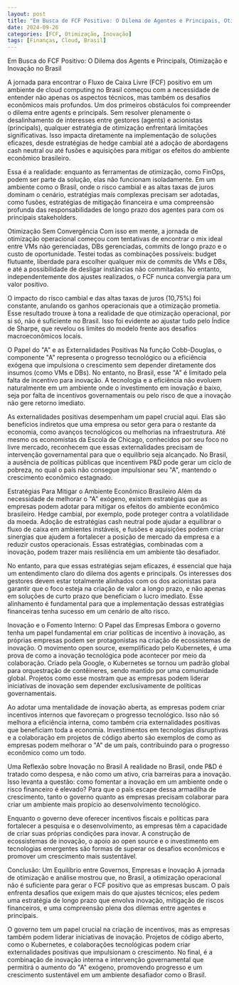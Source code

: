 ```yaml
---
layout: post
title: "Em Busca de FCF Positivo: O Dilema de Agentes e Principais, Otimização e Inovação no Brasil"
date: 2024-09-26
categories: [FCF, Otimização, Inovação]
tags: [Finanças, Cloud, Brasil]
---
```


Em Busca do FCF Positivo: O Dilema dos Agents e Principals, Otimização e Inovação no Brasil

A jornada para encontrar o Fluxo de Caixa Livre (FCF) positivo em um ambiente de cloud computing no Brasil começou com a necessidade de entender não apenas os aspectos técnicos, mas também os desafios econômicos mais profundos. Um dos primeiros obstáculos foi compreender o dilema entre agents e principals. Sem resolver plenamente o desalinhamento de interesses entre gestores (agents) e acionistas (principals), qualquer estratégia de otimização enfrentará limitações significativas. Isso impacta diretamente na implementação de soluções eficazes, desde estratégias de hedge cambial até a adoção de abordagens cash neutral ou até fusões e aquisições para mitigar os efeitos do ambiente econômico brasileiro.

Essa é a realidade: enquanto as ferramentas de otimização, como FinOps, podem ser parte da solução, elas não funcionam isoladamente. Em um ambiente como o Brasil, onde o risco cambial e as altas taxas de juros dominam o cenário, estratégias mais complexas precisam ser adotadas, como fusões, estratégias de mitigação financeira e uma compreensão profunda das responsabilidades de longo prazo dos agentes para com os principais stakeholders.

Otimização Sem Convergência
Com isso em mente, a jornada de otimização operacional começou com tentativas de encontrar o mix ideal entre VMs não gerenciadas, DBs gerenciadas, commits de longo prazo e o custo de oportunidade. Testei todas as combinações possíveis: budget flutuante, liberdade para escolher qualquer mix de commits de VMs e DBs, e até a possibilidade de desligar instâncias não commitadas. No entanto, independentemente dos ajustes realizados, o FCF nunca convergia para um valor positivo.

O impacto do risco cambial e das altas taxas de juros (10,75%) foi constante, anulando os ganhos operacionais que a otimização prometia. Esse resultado trouxe à tona a realidade de que otimização operacional, por si só, não é suficiente no Brasil. Isso foi evidente ao ajustar tudo pelo Índice de Sharpe, que revelou os limites do modelo frente aos desafios macroeconômicos locais.

O Papel do "A" e as Externalidades Positivas
Na função Cobb-Douglas, o componente "A" representa o progresso tecnológico ou a eficiência exógena que impulsiona o crescimento sem depender diretamente dos insumos (como VMs e DBs). No entanto, no Brasil, esse "A" é limitado pela falta de incentivo para inovação. A tecnologia e a eficiência não evoluem naturalmente em um ambiente onde o investimento em inovação é baixo, seja por falta de incentivos governamentais ou pelo risco de que a inovação não gere retorno imediato.

As externalidades positivas desempenham um papel crucial aqui. Elas são benefícios indiretos que uma empresa ou setor gera para o restante da economia, como avanços tecnológicos ou melhorias na infraestrutura. Até mesmo os economistas da Escola de Chicago, conhecidos por seu foco no livre mercado, reconhecem que essas externalidades precisam de intervenção governamental para que o equilíbrio seja alcançado. No Brasil, a ausência de políticas públicas que incentivem P&D pode gerar um ciclo de pobreza, no qual o país não consegue impulsionar seu "A", mantendo o crescimento econômico estagnado.

Estratégias Para Mitigar o Ambiente Econômico Brasileiro
Além da necessidade de melhorar o "A" exógeno, existem estratégias que as empresas podem adotar para mitigar os efeitos do ambiente econômico brasileiro. Hedge cambial, por exemplo, pode proteger contra a volatilidade da moeda. Adoção de estratégias cash neutral pode ajudar a equilibrar o fluxo de caixa em ambientes instáveis, e fusões e aquisições podem criar sinergias que ajudem a fortalecer a posição de mercado da empresa e a reduzir custos operacionais. Essas estratégias, combinadas com a inovação, podem trazer mais resiliência em um ambiente tão desafiador.

No entanto, para que essas estratégias sejam eficazes, é essencial que haja um entendimento claro do dilema dos agents e principals. Os interesses dos gestores devem estar totalmente alinhados com os dos acionistas para garantir que o foco esteja na criação de valor a longo prazo, e não apenas em soluções de curto prazo que beneficiam o lucro imediato. Esse alinhamento é fundamental para que a implementação dessas estratégias financeiras tenha sucesso em um cenário de alto risco.

Inovação e o Fomento Interno: O Papel das Empresas
Embora o governo tenha um papel fundamental em criar políticas de incentivo à inovação, as próprias empresas podem ser protagonistas na criação de ecossistemas de inovação. O movimento open source, exemplificado pelo Kubernetes, é uma prova de como a inovação tecnológica pode acontecer por meio da colaboração. Criado pela Google, o Kubernetes se tornou um padrão global para orquestração de contêineres, sendo mantido por uma comunidade global. Projetos como esse mostram que as empresas podem liderar iniciativas de inovação sem depender exclusivamente de políticas governamentais.

Ao adotar uma mentalidade de inovação aberta, as empresas podem criar incentivos internos que favoreçam o progresso tecnológico. Isso não só melhora a eficiência interna, como também cria externalidades positivas que beneficiam toda a economia. Investimentos em tecnologias disruptivas e a colaboração em projetos de código aberto são exemplos de como as empresas podem melhorar o "A" de um país, contribuindo para o progresso econômico como um todo.

Uma Reflexão sobre Inovação no Brasil
A realidade no Brasil, onde P&D é tratado como despesa, e não como um ativo, cria barreiras para a inovação. Isso levanta a questão: como fomentar a inovação em um ambiente onde o risco financeiro é elevado? Para que o país escape dessa armadilha de crescimento, tanto o governo quanto as empresas precisam colaborar para criar um ambiente mais propício ao desenvolvimento tecnológico.

Enquanto o governo deve oferecer incentivos fiscais e políticas para fortalecer a pesquisa e o desenvolvimento, as empresas têm a capacidade de criar suas próprias condições para inovar. A construção de ecossistemas de inovação, o apoio ao open source e o investimento em tecnologias emergentes são formas de superar os desafios econômicos e promover um crescimento mais sustentável.

Conclusão: Um Equilíbrio entre Governos, Empresas e Inovação
A jornada de otimização e análise mostrou que, no Brasil, a otimização operacional não é suficiente para gerar o FCF positivo que as empresas buscam. O país enfrenta desafios que exigem mais do que ajustes técnicos; eles pedem uma estratégia de longo prazo que envolva inovação, mitigação de riscos financeiros, e uma compreensão plena dos dilemas entre agentes e principais.

O governo tem um papel crucial na criação de incentivos, mas as empresas também podem liderar iniciativas de inovação. Projetos de código aberto, como o Kubernetes, e colaborações tecnológicas podem criar externalidades positivas que impulsionam o crescimento. No final, é a combinação de inovação interna e intervenção governamental que permitirá o aumento do "A" exógeno, promovendo progresso e um crescimento sustentável em um ambiente desafiador como o Brasil.